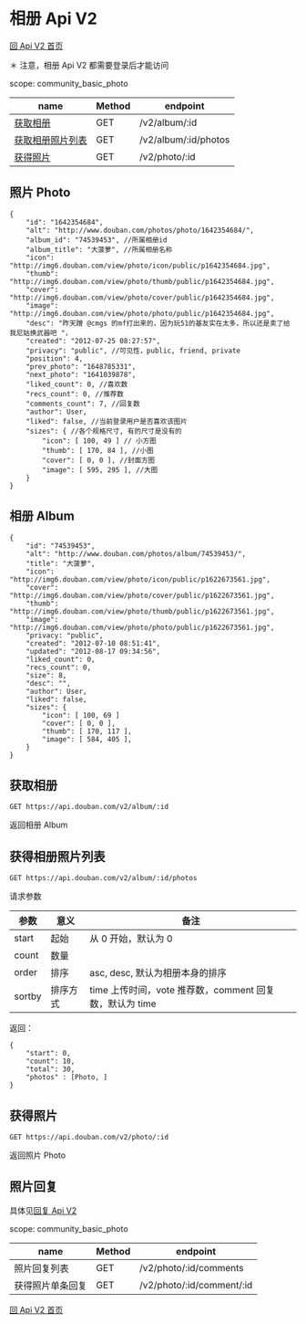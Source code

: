 # 相册 Api V2

[回 Api V2 首页](readme.md)

＊ 注意，相册 Api V2 都需要登录后才能访问

scope: community_basic_photo

| name                            | Method | endpoint             |
| ------------------------------- | ------ | -------------------- |
| [获取相册](#get_album)          | GET    | /v2/album/:id        |
| [获取相册照片列表](#photo_list) | GET    | /v2/album/:id/photos |
| [获得照片](#get_photo)          | GET    | /v2/photo/:id        |

## 照片 Photo

```
{
    "id": "1642354684",
    "alt": "http://www.douban.com/photos/photo/1642354684/",
    "album_id": "74539453", //所属相册id
    "album_title": "大菠萝", //所属相册名称
    "icon": "http://img6.douban.com/view/photo/icon/public/p1642354684.jpg",
    "thumb": "http://img6.douban.com/view/photo/thumb/public/p1642354684.jpg",
    "cover": "http://img6.douban.com/view/photo/cover/public/p1642354684.jpg",
    "image": "http://img6.douban.com/view/photo/photo/public/p1642354684.jpg",
    "desc": "昨天蹭 @cmgs 的mf打出来的，因为玩51的基友实在太多，所以还是卖了给我尼姑换武器吧 "，
    "created": "2012-07-25 08:27:57",
    "privacy": "public", //可见性，public, friend, private
    "position": 4,
    "prev_photo": "1648785331",
    "next_photo": "1641039878",
    "liked_count": 0, //喜欢数
    "recs_count": 0, //推荐数
    "comments_count": 7, //回复数
    "author": User,
    "liked": false, //当前登录用户是否喜欢该图片
    "sizes": { //各个规格尺寸, 有的尺寸是没有的
        "icon": [ 100, 49 ] // 小方图
        "thumb": [ 170, 84 ], //小图
        "cover": [ 0, 0 ], //封面方图
        "image": [ 595, 295 ], //大图
    }
}
```

## 相册 Album

```
{
    "id": "74539453",
    "alt": "http://www.douban.com/photos/album/74539453/",
    "title": "大菠萝",
    "icon": "http://img6.douban.com/view/photo/icon/public/p1622673561.jpg",
    "cover": "http://img6.douban.com/view/photo/cover/public/p1622673561.jpg",
    "thumb": "http://img6.douban.com/view/photo/thumb/public/p1622673561.jpg",
    "image": "http://img6.douban.com/view/photo/photo/public/p1622673561.jpg",
    "privacy: "public",
    "created": "2012-07-10 08:51:41",
    "updated": "2012-08-17 09:34:56",
    "liked_count": 0,
    "recs_count": 0,
    "size": 8,
    "desc": "",
    "author": User,
    "liked": false,
    "sizes": {
        "icon": [ 100, 69 ]
        "cover": [ 0, 0 ],
        "thumb": [ 170, 117 ],
        "image": [ 584, 405 ],
    }
}
```

## 获取相册

```
GET https://api.douban.com/v2/album/:id
```

返回相册 Album

## 获得相册照片列表

```
GET https://api.douban.com/v2/album/:id/photos
```

请求参数

| 参数   | 意义     | 备注                                                    |
| ------ | -------- | ------------------------------------------------------- |
| start  | 起始     | 从 0 开始，默认为 0                                     |
| count  | 数量     |                                                         |
| order  | 排序     | asc, desc, 默认为相册本身的排序                         |
| sortby | 排序方式 | time 上传时间，vote 推荐数，comment 回复数，默认为 time |

返回：

```
{
    "start": 0,
    "count": 10,
    "total": 30,
    "photos" : [Photo, ]
}
```

## 获得照片

```
GET https://api.douban.com/v2/photo/:id
```

返回照片 Photo

## 照片回复

具体见[回复 Api V2](comment.md)

scope: community_basic_photo

| name             | Method | endpoint                  |
| ---------------- | ------ | ------------------------- |
| 照片回复列表     | GET    | /v2/photo/:id/comments    |
| 获得照片单条回复 | GET    | /v2/photo/:id/comment/:id |

[回 Api V2 首页](readme.md)
